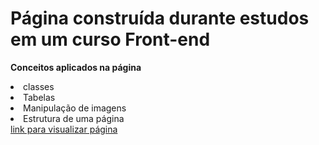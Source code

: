 ﻿# Página construída durante estudos em um curso Front-end
 
 <b>Conceitos aplicados na página</b>
 <li>classes</li>
 <li>Tabelas</li>
 <li>Manipulação de imagens</li>
 <li>Estrutura de uma página</li>
 <a href="https://liviaandressa.github.io/teste-b8one-academy/"> link para visualizar página</a>




